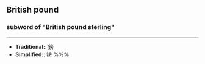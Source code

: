 ## British pound
### subword of "British pound sterling"
---
- **Traditional:**: 鎊
- **Simplified:**: 镑
%%%
